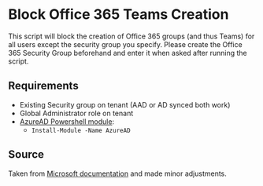 # Block Office 365 Teams Creation
This script will block the creation of Office 365 groups (and thus Teams) for all users except the security group you specify. Please create the Office 365 Security Group beforehand and enter it when asked after running the script.

## Requirements
- Existing Security group on tenant (AAD or AD synced both work)
- Global Administrator role on tenant
- [AzureAD Powershell module](https://docs.microsoft.com/en-us/office365/enterprise/powershell/connect-to-office-365-powershell):
  -  `Install-Module -Name AzureAD`
  
## Source
Taken from [Microsoft documentation](https://docs.microsoft.com/en-us/microsoft-365/admin/create-groups/manage-creation-of-groups?view=o365-worldwide) and made minor adjustments.